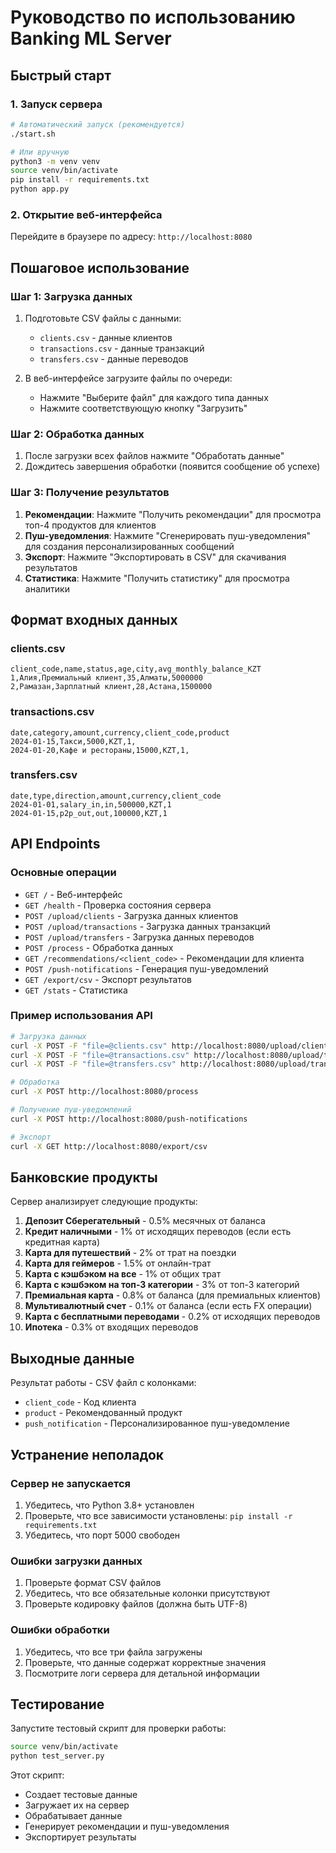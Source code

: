 # Руководство по использованию Banking ML Server

## Быстрый старт

### 1. Запуск сервера
```bash
# Автоматический запуск (рекомендуется)
./start.sh

# Или вручную
python3 -m venv venv
source venv/bin/activate
pip install -r requirements.txt
python app.py
```

### 2. Открытие веб-интерфейса
Перейдите в браузере по адресу: `http://localhost:8080`

## Пошаговое использование

### Шаг 1: Загрузка данных
1. Подготовьте CSV файлы с данными:
   - `clients.csv` - данные клиентов
   - `transactions.csv` - данные транзакций
   - `transfers.csv` - данные переводов

2. В веб-интерфейсе загрузите файлы по очереди:
   - Нажмите "Выберите файл" для каждого типа данных
   - Нажмите соответствующую кнопку "Загрузить"

### Шаг 2: Обработка данных
1. После загрузки всех файлов нажмите "Обработать данные"
2. Дождитесь завершения обработки (появится сообщение об успехе)

### Шаг 3: Получение результатов
1. **Рекомендации**: Нажмите "Получить рекомендации" для просмотра топ-4 продуктов для клиентов
2. **Пуш-уведомления**: Нажмите "Сгенерировать пуш-уведомления" для создания персонализированных сообщений
3. **Экспорт**: Нажмите "Экспортировать в CSV" для скачивания результатов
4. **Статистика**: Нажмите "Получить статистику" для просмотра аналитики

## Формат входных данных

### clients.csv
```csv
client_code,name,status,age,city,avg_monthly_balance_KZT
1,Алия,Премиальный клиент,35,Алматы,5000000
2,Рамазан,Зарплатный клиент,28,Астана,1500000
```

### transactions.csv
```csv
date,category,amount,currency,client_code,product
2024-01-15,Такси,5000,KZT,1,
2024-01-20,Кафе и рестораны,15000,KZT,1,
```

### transfers.csv
```csv
date,type,direction,amount,currency,client_code
2024-01-01,salary_in,in,500000,KZT,1
2024-01-15,p2p_out,out,100000,KZT,1
```

## API Endpoints

### Основные операции
- `GET /` - Веб-интерфейс
- `GET /health` - Проверка состояния сервера
- `POST /upload/clients` - Загрузка данных клиентов
- `POST /upload/transactions` - Загрузка данных транзакций
- `POST /upload/transfers` - Загрузка данных переводов
- `POST /process` - Обработка данных
- `GET /recommendations/<client_code>` - Рекомендации для клиента
- `POST /push-notifications` - Генерация пуш-уведомлений
- `GET /export/csv` - Экспорт результатов
- `GET /stats` - Статистика

### Пример использования API
```bash
# Загрузка данных
curl -X POST -F "file=@clients.csv" http://localhost:8080/upload/clients
curl -X POST -F "file=@transactions.csv" http://localhost:8080/upload/transactions
curl -X POST -F "file=@transfers.csv" http://localhost:8080/upload/transfers

# Обработка
curl -X POST http://localhost:8080/process

# Получение пуш-уведомлений
curl -X POST http://localhost:8080/push-notifications

# Экспорт
curl -X GET http://localhost:8080/export/csv
```

## Банковские продукты

Сервер анализирует следующие продукты:

1. **Депозит Сберегательный** - 0.5% месячных от баланса
2. **Кредит наличными** - 1% от исходящих переводов (если есть кредитная карта)
3. **Карта для путешествий** - 2% от трат на поездки
4. **Карта для геймеров** - 1.5% от онлайн-трат
5. **Карта с кэшбэком на все** - 1% от общих трат
6. **Карта с кэшбэком на топ-3 категории** - 3% от топ-3 категорий
7. **Премиальная карта** - 0.8% от баланса (для премиальных клиентов)
8. **Мультивалютный счет** - 0.1% от баланса (если есть FX операции)
9. **Карта с бесплатными переводами** - 0.2% от исходящих переводов
10. **Ипотека** - 0.3% от входящих переводов

## Выходные данные

Результат работы - CSV файл с колонками:
- `client_code` - Код клиента
- `product` - Рекомендованный продукт
- `push_notification` - Персонализированное пуш-уведомление

## Устранение неполадок

### Сервер не запускается
1. Убедитесь, что Python 3.8+ установлен
2. Проверьте, что все зависимости установлены: `pip install -r requirements.txt`
3. Убедитесь, что порт 5000 свободен

### Ошибки загрузки данных
1. Проверьте формат CSV файлов
2. Убедитесь, что все обязательные колонки присутствуют
3. Проверьте кодировку файлов (должна быть UTF-8)

### Ошибки обработки
1. Убедитесь, что все три файла загружены
2. Проверьте, что данные содержат корректные значения
3. Посмотрите логи сервера для детальной информации

## Тестирование

Запустите тестовый скрипт для проверки работы:
```bash
source venv/bin/activate
python test_server.py
```

Этот скрипт:
- Создает тестовые данные
- Загружает их на сервер
- Обрабатывает данные
- Генерирует рекомендации и пуш-уведомления
- Экспортирует результаты

